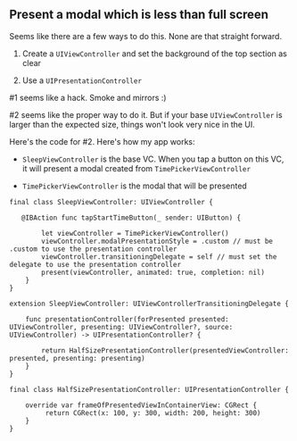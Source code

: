 ## Present a modal which is less than full screen

Seems like there are a few ways to do this. None are that straight forward.

1. Create a `UIViewController` and set the background of the top section as clear

2. Use a `UIPresentationController`

#1 seems like a hack. Smoke and mirrors :) 

#2 seems like the proper way to do it. But if your base `UIViewController` is larger than the expected size, things won't look very nice in the UI.

Here's the code for #2. Here's how my app works:

* `SleepViewController` is the base VC. When you tap a button on this VC, it will present a modal created from `TimePickerViewController`

* `TimePickerViewController` is the modal that will be presented

```
final class SleepViewController: UIViewController {

   @IBAction func tapStartTimeButton(_ sender: UIButton) {
        
        let viewController = TimePickerViewController()
        viewController.modalPresentationStyle = .custom // must be .custom to use the presentation controller
        viewController.transitioningDelegate = self // must set the delegate to use the presentation controller
        present(viewController, animated: true, completion: nil)
    }
}

extension SleepViewController: UIViewControllerTransitioningDelegate {
    
    func presentationController(forPresented presented: UIViewController, presenting: UIViewController?, source: UIViewController) -> UIPresentationController? {
        
        return HalfSizePresentationController(presentedViewController: presented, presenting: presenting)
    }
}

final class HalfSizePresentationController: UIPresentationController {
    
    override var frameOfPresentedViewInContainerView: CGRect {
         return CGRect(x: 100, y: 300, width: 200, height: 300)
    }
}

```